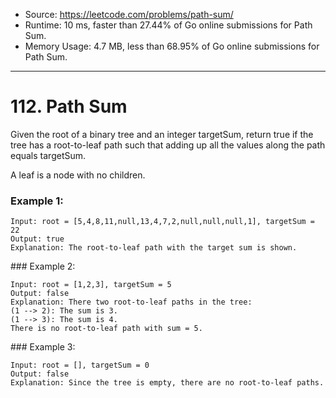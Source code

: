 - Source: https://leetcode.com/problems/path-sum/
- Runtime: 10 ms, faster than 27.44% of Go online submissions for Path Sum.
- Memory Usage: 4.7 MB, less than 68.95% of Go online submissions for Path Sum.
---
# 112. Path Sum


Given the root of a binary tree and an integer targetSum, return true if the tree has a root-to-leaf path such that adding up all the values along the path equals targetSum.

A leaf is a node with no children.

 

### Example 1:

```
Input: root = [5,4,8,11,null,13,4,7,2,null,null,null,1], targetSum = 22
Output: true
Explanation: The root-to-leaf path with the target sum is shown.
```


### Example 2:

```
Input: root = [1,2,3], targetSum = 5
Output: false
Explanation: There two root-to-leaf paths in the tree:
(1 --> 2): The sum is 3.
(1 --> 3): The sum is 4.
There is no root-to-leaf path with sum = 5.
```


### Example 3:

```
Input: root = [], targetSum = 0
Output: false
Explanation: Since the tree is empty, there are no root-to-leaf paths.
```
